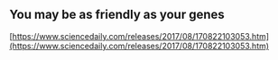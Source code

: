 ## You may be as friendly as your genes
  
  [https://www.sciencedaily.com/releases/2017/08/170822103053.htm](https://www.sciencedaily.com/releases/2017/08/170822103053.htm)
